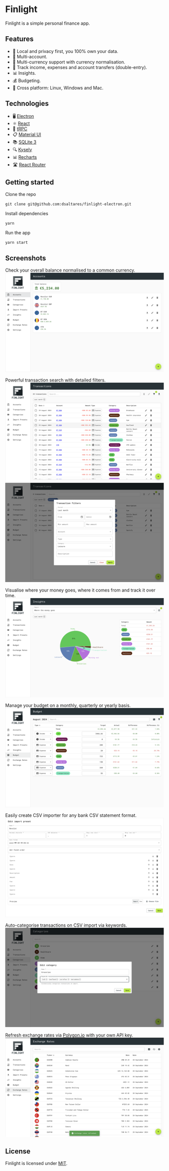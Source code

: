 # Finlight

Finlight is a simple personal finance app.

## Features

- 🔐 Local and privacy first, you 100% own your data.
- 🏦 Multi-account.
- 💱 Multi-currency support with currency normalisation.
- 💸 Track income, expenses and account transfers (double-entry).
- 📊 Insights.
- 💰 Budgeting.
- 🙌 Cross platform: Linux, Windows and Mac.

## Technologies

- 🖥️ [Electron](https://www.electronjs.org/)
- ⚛️ [React](https://react.dev/)
- 🔄 [tRPC](https://trpc.io/)
- 📋 [Material UI](https://mui.com/material-ui/)
- 📚 [SQLite 3](https://www.sqlite.org/)
- 🔍 [Kysely](https://kysely.dev/)
- 📊 [Recharts](https://recharts.org/en-US/)
- 🛣️ [React Router](https://reactrouter.com/en/main)

## Getting started

Clone the repo

```
git clone git@github.com:dsaltares/finlight-electron.git
```

Install dependencies

```
yarn
```

Run the app

```
yarn start
```

## Screenshots

Check your overall balance normalised to a common currency.
![Accounts](screenshots/screenshot_013.png)

Powerful transaction search with detailed filters.
![Transactions](screenshots/screenshot_012.png)
![Transactions](screenshots/screenshot_011.png)

Visualise where your money goes, where it comes from and track it over time.
![Insights](screenshots/screenshot_007.png)

Manage your budget on a monthly, quarterly or yearly basis.
![Budget](screenshots/screenshot_003.png)

Easily create CSV importer for any bank CSV statement format.
![CSV import](screenshots/screenshot_008.png)

Auto-categorise transactions on CSV import via keywords.
![Categories](screenshots/screenshot_010.png)

Refresh exchange rates via [Polygon.io](https://polygon.io/) with your own API key.
![exchange rates](screenshots/screenshot_001.png)

## License

Finlight is licensed under [MIT](./LICENSE).
